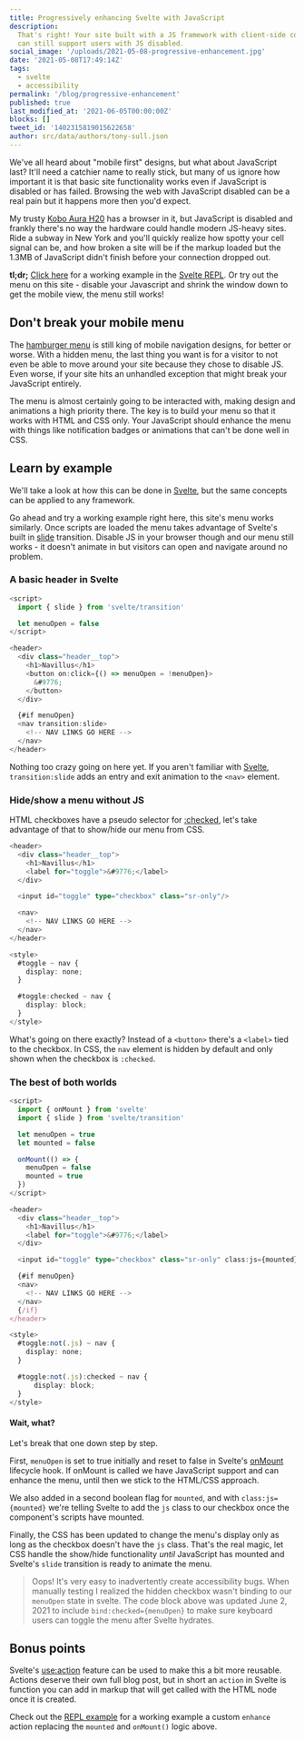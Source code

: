 ```yaml
---
title: Progressively enhancing Svelte with JavaScript
description:
  That's right! Your site built with a JS framework with client-side code
  can still support users with JS disabled.
social_image: '/uploads/2021-05-08-progressive-enhancement.jpg'
date: '2021-05-08T17:49:14Z'
tags:
  - svelte
  - accessibility
permalink: '/blog/progressive-enhancement'
published: true
last_modified_at: '2021-06-05T00:00:00Z'
blocks: []
tweet_id: '1402315819015622658'
author: src/data/authors/tony-sull.json
---
```


We've all heard about "mobile first" designs, but what about JavaScript last? It'll need a catchier name to really stick, but many of us ignore how important it is that basic site functionality works even if JavaScript is disabled or has failed. Browsing the web with JavaScript disabled can be a real pain but it happens more then you'd expect.

My trusty [Kobo Aura H20](https://us.kobobooks.com/products/kobo-aura-h2o-edition-2) has a browser in it, but JavaScript is disabled and frankly there's no way the hardware could handle modern JS-heavy sites. Ride a subway in New York and you'll quickly realize how spotty your cell signal can be, and how broken a site will be if the markup loaded but the 1.3MB of JavaScript didn't finish before your connection dropped out.

**tl;dr;** [Click here](https://svelte.dev/repl/267acb68b79647849f0532774d62c594?version=3.38.2) for a working example in the [Svelte REPL](https://svelte.dev/repl/). Or try out the menu on this site - disable your Javascript and shrink the window down to get the mobile view, the menu still works!

## Don't break your mobile menu

The [hamburger menu](https://en.wikipedia.org/wiki/Hamburger_button) is still king of mobile navigation designs, for better or worse. With a hidden menu, the last thing you want is for a visitor to not even be able to move around your site because they chose to disable JS. Even worse, if your site hits an unhandled exception that might break your JavaScript entirely.

The menu is almost certainly going to be interacted with, making design and animations a high priority there. The key is to build your menu so that it works with HTML and CSS only. Your JavaScript should enhance the menu with things like notification badges or animations that can't be done well in CSS.

## Learn by example

We'll take a look at how this can be done in [Svelte](https://svelte.dev), but the same concepts can be applied to any framework.

Go ahead and try a working example right here, this site's menu works similarly. Once scripts are loaded the menu takes advantage of Svelte's built in [slide](https://svelte.dev/docs#slide) transition. Disable JS in your browser though and our menu still works - it doesn't animate in but visitors can open and navigate around no problem.

### A basic header in Svelte

```ts
<script>
  import { slide } from 'svelte/transition'

  let menuOpen = false
</script>

<header>
  <div class="header__top">
    <h1>Navillus</h1>
    <button on:click={() => menuOpen = !menuOpen}>
      &#9776;
    </button>
  </div>

  {#if menuOpen}
  <nav transition:slide>
    <!-- NAV LINKS GO HERE -->
  </nav>
</header>
```

Nothing too crazy going on here yet. If you aren't familiar with [Svelte](https://svelte.dev), `transition:slide` adds an entry and exit animation to the `<nav>` element.

### Hide/show a menu without JS

HTML checkboxes have a pseudo selector for [:checked](https://developer.mozilla.org/en-US/docs/Web/CSS/:checked), let's take advantage of that to show/hide our menu from CSS.

```ts
<header>
  <div class="header__top">
    <h1>Navillus</h1>
    <label for="toggle">&#9776;</label>
  </div>

  <input id="toggle" type="checkbox" class="sr-only"/>

  <nav>
    <!-- NAV LINKS GO HERE -->
  </nav>
</header>

<style>
  #toggle ~ nav {
    display: none;
  }

  #toggle:checked ~ nav {
    display: block;
  }
</style>
```

What's going on there exactly? Instead of a `<button>` there's a `<label>` tied to the checkbox. In CSS, the `nav` element is hidden by default and only shown when the checkbox is `:checked`.

### The best of both worlds

```ts
<script>
  import { onMount } from 'svelte'
  import { slide } from 'svelte/transition'

  let menuOpen = true
  let mounted = false

  onMount(() => {
    menuOpen = false
    mounted = true
  })
</script>

<header>
  <div class="header__top">
    <h1>Navillus</h1>
    <label for="toggle">&#9776;</label>
  </div>

  <input id="toggle" type="checkbox" class="sr-only" class:js={mounted} bind:checked={menuOpen} />

  {#if menuOpen}
  <nav>
    <!-- NAV LINKS GO HERE -->
  </nav>
  {/if}
</header>

<style>
  #toggle:not(.js) ~ nav {
    display: none;
  }

  #toggle:not(.js):checked ~ nav {
      display: block;
  }
</style>
```

#### Wait, what?

Let's break that one down step by step.

First, `menuOpen` is set to true initially and reset to false in Svelte's [onMount](https://svelte.dev/docs#onMount) lifecycle hook. If onMount is called we have JavaScript support and can enhance the menu, until then we stick to the HTML/CSS approach.

We also added in a second boolean flag for `mounted`, and with `class:js={mounted}` we're telling Svelte to add the `js` class to our checkbox once the component's scripts have mounted.

Finally, the CSS has been updated to change the menu's display only as long as the checkbox doesn't have the `js` class. That's the real magic, let CSS handle the show/hide functionality _until_ JavaScript has mounted and Svelte's `slide` transition is ready to animate the menu.

> Oops! It's very easy to inadvertently create accessibility bugs. When manually testing I realized the hidden checkbox wasn't binding to our `menuOpen` state in svelte. The code block above was updated June 2, 2021 to include `bind:checked={menuOpen}` to make sure keyboard users can toggle the menu after Svelte hydrates.

## Bonus points

Svelte's [use:action](https://svelte.dev/docs#use_action) feature can be used to make this a bit more reusable. Actions deserve their own full blog post, but in short an `action` in Svelte is function you can add in markup that will get called with the HTML node once it is created.

Check out the [REPL example](https://svelte.dev/repl/267acb68b79647849f0532774d62c594?version=3.38.2) for a working example a custom `enhance` action replacing the `mounted` and `onMount()` logic above.
